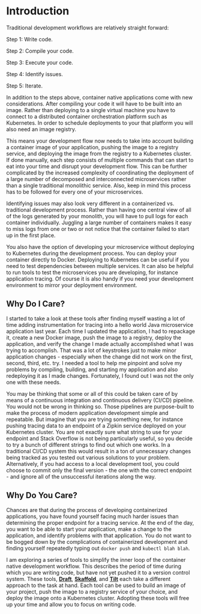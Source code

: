 # Introduction 

Traditional development workflows are relatively straight forward: 

Step 1: Write code. 

Step 2: Compile your code. 

Step 3: Execute your code. 

Step 4: Identify issues.

Step 5: Iterate. 

In addition to the steps above, container native applications come with new considerations. After compiling your code it will have to be built into an image. Rather than deploying to a single virtual machine you have to connect to a distributed container orchestration platform such as Kubernetes. In order to schedule deployments to your that platform you will also need an image registry. 

This means your development flow now needs to take into account building a container image of your application, pushing the image to a registry service, and deploying the image from the registry to a Kubernetes cluster. If done manually, each step consists of multiple commands that can start to eat into your time and disrupt your development flow. This can be further complicated by the increased complexity of coordinating the deployment of a large number of decomposed and interconnected microservices rather than a single traditional monolithic service. Also, keep in mind this process has to be followed for every one of your microservices. 

Identifying issues may also look very different in a containerized vs. traditional development process. Rather than having one central view of all of the logs generated by your monolith, you will have to pull logs for each container individually. Juggling a large number of containers makes it easy to miss logs from one or two or not notice that the container failed to start up in the first place. 

You also have the option of developing your microservice without deploying to Kubernetes during the development process. You can deploy your container directly to Docker. Deploying to Kubernetes can be useful if you need to test dependencies between multiple services. It can also be helpful to run tools to test the microservices you are developing, for instance application tracing. Of course it is also handy if you need your development environment to mirror your deployment environment. 



## Why Do I Care? 

I started to take a look at these tools after finding myself wasting a lot of time adding instrumentation for tracing into a hello world Java microservice application last year. Each time I updated the application, I had to repackage it, create a new Docker image, push the image to a registry, deploy the application, and verify the change I made actually accomplished what I was trying to accomplish. That was a lot of keystrokes just to make minor application changes - especially when the change did not work on the first, second, third, etc. try. I needed a tool to help me pinpoint and solve my problems by compiling, building, and starting my application and also redeploying it as I made changes. Fortunately, I found out I was not the only one with these needs.  

You may be thinking that some or all of this could be taken care of by means of a continuous integration and continuous delivery (CI/CD) pipeline. You would not be wrong in thinking so. Those pipelines are purpose-built to make the process of modern application development simple and repeatable. But imagine that you are trying something new, for instance pushing tracing data to an endpoint of a Zipkin service deployed on your Kubernetes cluster. You are not exactly sure what string to use for your endpoint and Stack Overflow is not being particularly useful, so you decide to try a bunch of different strings to find out which one works. In a traditional CI/CD system this would result in a ton of unnecessary changes being tracked as you tested out various solutions to your problem. Alternatively, if you had access to a local development tool, you could choose to commit only the final version - the one with the correct endpoint - and ignore all of the unsuccessful iterations along the way. 



## Why Do You Care? 

Chances are that during the process of developing containerized applications, you have found yourself facing much harder issues than determining the proper endpoint for a tracing service. At the end of the day, you want to be able to start your application, make a change to the application, and identify problems with that application. You do not want to be bogged down by the complications of containerized development and finding yourself repeatedly typing out `docker push` and `kubectl blah blah`. 

I am exploring a series of tools to simplify the inner loop of the container native development workflow. This describes the period of time during which you are writing code, but have not yet pushed it to a version control system. These tools, [**Draft**](draft.md), [**Skaffold**](skaffold.md), and [**Tilt**](tilt.md) each take a different approach to the task at hand. Each tool can be used to build an image of your project, push the image to a registry service of your choice, and deploy the image onto a Kubernetes cluster. Adopting these tools will free up your time and allow you to focus on writing code. 

